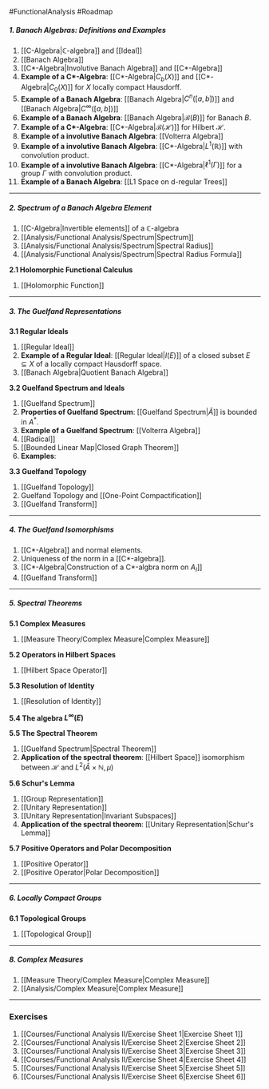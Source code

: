 #FunctionalAnalysis #Roadmap 

##### 1. Banach Algebras: Definitions and Examples
1. [[C-Algebra|$\mathbb{C}$-algebra]] and [[Ideal]]
3. [[Banach Algebra]]
4. [[C*-Algebra|Involutive Banach Algebra]] and [[C*-Algebra]]
5. **Example of a C\*-Algebra**: [[C*-Algebra|$C_{b}(X)$]] and [[C*-Algebra|$C_{0}(X)$]] for $X$ locally compact Hausdorff.
6. **Example of a Banach Algebra**: [[Banach Algebra|$C^n([a,b])$]] and [[Banach Algebra|$C^\infty([a,b])$]]
7. **Example of a Banach Algebra**: [[Banach Algebra|$\mathcal{B}(B)$]] for Banach $B$.
8. **Example of a C\*-Algebra**: [[C*-Algebra|$\mathcal{B}(\mathcal{H})$]] for Hilbert $\mathcal{H}$.
10. **Example of a involutive Banach Algebra**: [[Volterra Algebra]]
11. **Example of a involutive Banach Algebra**: [[C*-Algebra|$L^1(\mathbb{R})$]] with convolution product.
12. **Example of a involutive Banach Algebra**: [[C*-Algebra|$\ell^1(\Gamma)$]] for a group $\Gamma$ with convolution product.
13. **Example of a Banach Algebra**: [[L1 Space on d-regular Trees]]
---
##### 2. Spectrum of a Banach Algebra Element
1. [[C-Algebra|Invertible elements]] of a $\mathbb{C}$-algebra
1. [[Analysis/Functional Analysis/Spectrum|Spectrum]]
2. [[Analysis/Functional Analysis/Spectrum|Spectral Radius]]
3. [[Analysis/Functional Analysis/Spectrum|Spectral Radius Formula]]

**2.1 Holomorphic Functional Calculus**
1. [[Holomorphic Function]]
---
##### 3. The Guelfand Representations
**3.1 Regular Ideals**
1. [[Regular Ideal]]
2. **Example of a Regular Ideal**: [[Regular Ideal|$I(E)$]] of a closed subset $E\subseteq X$ of a locally compact Hausdorff space.
3. [[Banach Algebra|Quotient Banach Algebra]]

**3.2 Guelfand Spectrum and Ideals**
1. [[Guelfand Spectrum]]
2. **Properties of Guelfand Spectrum**: [[Guelfand Spectrum|$\widehat{A}$]] is bounded in $A^{*}$.
3. **Example of a Guelfand Spectrum**: [[Volterra Algebra]]
4. [[Radical]]
5. [[Bounded Linear Map|Closed Graph Theorem]]
6. **Examples**:

**3.3 Guelfand Topology**
1. [[Guelfand Topology]]
2. Guelfand Topology and [[One-Point Compactification]]
3. [[Guelfand Transform]]
---
##### 4. The Guelfand Isomorphisms
1. [[C*-Algebra]] and normal elements.
2. Uniqueness of the norm in a [[C*-algebra]].
3. [[C*-Algebra|Construction of a C\*-algbra norm on $A_{I}$]]
4. [[Guelfand Transform]]
---
##### 5. Spectral Theorems
**5.1 Complex Measures**
1. [[Measure Theory/Complex Measure|Complex Measure]]

**5.2 Operators in Hilbert Spaces**
1. [[Hilbert Space Operator]]

**5.3 Resolution of Identity**
1. [[Resolution of Identity]]

**5.4 The algebra $L^\infty(E)$**

**5.5 The Spectral Theorem**
1. [[Guelfand Spectrum|Spectral Theorem]]
2. **Application of the spectral theorem**:  [[Hilbert Space]] isomorphism between $\mathcal{H}$ and $L^2(\widehat{A}\times \mathbb{N},\mu)$

**5.6 Schur's Lemma**
1. [[Group Representation]]
2. [[Unitary Representation]]
3. [[Unitary Representation|Invariant Subspaces]]
4. **Application of the spectral theorem**: [[Unitary Representation|Schur's Lemma]]

**5.7 Positive Operators and Polar Decomposition**
1. [[Positive Operator]]
2. [[Positive Operator|Polar Decomposition]]
---
##### 6. Locally Compact Groups

**6.1 Topological Groups**
1. [[Topological Group]]
---
##### 8. Complex Measures
1. [[Measure Theory/Complex Measure|Complex Measure]]
2. [[Analysis/Complex Measure|Complex Measure]]
---
### Exercises
1. [[Courses/Functional Analysis II/Exercise Sheet 1|Exercise Sheet 1]]
2. [[Courses/Functional Analysis II/Exercise Sheet 2|Exercise Sheet 2]]
3. [[Courses/Functional Analysis II/Exercise Sheet 3|Exercise Sheet 3]]
4. [[Courses/Functional Analysis II/Exercise Sheet 4|Exercise Sheet 4]]
5. [[Courses/Functional Analysis II/Exercise Sheet 5|Exercise Sheet 5]]
6. [[Courses/Functional Analysis II/Exercise Sheet 6|Exercise Sheet 6]]